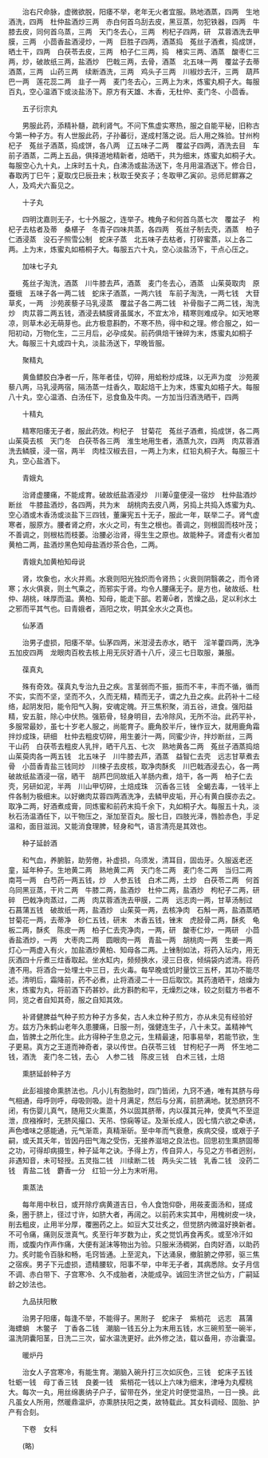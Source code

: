 <!-- { "loadSidebar": true } -->
　　治右尺命脉，虚微欲脱，阳痿不举，老年无火者宜服。熟地酒蒸，四两　生地酒洗，四两　杜仲盐酒炒三两　赤白何首乌刮去皮，黑豆蒸，勿犯铁器，四两　牛膝去皮，同何首乌蒸，三两　天门冬去心，三两　枸杞子四两，研　苁蓉酒洗去甲膜，三两　小茴香盐酒浸炒，一两　巨胜子四两，酒蒸捣　菟丝子酒煮，捣成饼，晒土干，四两　白茯苓去皮，三两　柏子仁三两，捣　楮实三两、酒蒸　酸枣仁三两，炒，破故纸三两，盐酒炒　巴戟三两，去骨，酒蒸　北五味一两　覆盆子去蒂酒蒸，三两　山药三两　续断酒洗，三两　鸡头子三两　川椒炒去汗，三两　葫芦巴一两　莲花蕊二两　韭子一两　麦门冬去心，三两上为末，炼蜜丸桐子大。每服百丸，空心温酒下或淡盐汤下。原方有天雄、木香，无杜仲、麦门冬、小茴香。

　　五子衍宗丸

　　男服此药，添精补髓，疏利肾气。不问下焦虚实寒热，服之自能平秘，旧称古今第一种子方。有人世服此药，子孙蕃衍，遂成村落之说。后人用之殊验。甘州枸杞子　菟丝子酒蒸，捣成饼，各八两　辽五味子二两　覆盆子四两，酒洗去目　车前子酒蒸，二两上五品，俱择道地精新者，焙晒干，共为细末，炼蜜丸如桐子大。每服空心九十丸，上床时五十丸，白沸汤或盐汤送下，冬月用温酒送下。修合日，春取丙丁巳午；夏取戊巳辰丑未；秋取壬癸亥子；冬取甲乙寅卯。忌师尼鳏寡之人，及鸡犬六畜见之。

　　十子丸　

　　四明沈嘉则无子，七十外服之，连举子。槐角子和何首乌蒸七次　覆盆子　枸杞子去枯者及蒂　桑椹子　冬青子四味共蒸，各四两　菟丝子制去壳，酒蒸　柏子仁酒浸蒸　没石子照雪公制　蛇床子蒸　北五味子去枯者，打碎蜜蒸，以上各二两。上为末，炼蜜丸如梧桐子大。每服五六十丸，空心淡盐汤下，干点心压之。

　　加味七子丸

　　菟丝子淘洗，酒蒸　川牛膝去芦，酒蒸　麦门冬去心，酒蒸　山茱萸取肉　原蚕蛾　五味子各一两二钱　蛇床子酒蒸，一两六钱　车前子淘洗，一两七钱　大苷草炙，一两　沙苑蒺藜子马乳浸蒸　覆盆子各二两二钱　补骨脂子二两二钱，淘洗炒　肉苁蓉二两五钱，酒浸去鳞膜肾虽属水，不宜太冷，精寒则难成孕。如天地寒凉，则草木必无萌芽也。此方极意斟酌，不寒不热，得中和之理。修合服之，如一阳初动，万物化生，二三月后，必孕成矣。前药俱焙干锉碎为末，炼蜜丸如桐子大。每服三十丸或四十丸，淡盐汤送下，早晚皆服。

　　聚精丸

　　黄鱼鳔胶白净者一斤，陈年者佳，切碎，用蛤粉炒成珠，以无声为度　沙苑蒺藜八两，马乳浸两宿，隔汤蒸一炷香久，取起焙干上为末，炼蜜丸如梧子大。每服八十丸，空心温酒、白汤任下，忌食鱼及牛肉。一方加当归酒洗晒干，四两

　　十精丸

　　精寒阳痿无子者，服此药效。枸杞子　甘菊花　菟丝子酒煮，捣成饼，各二两　山茱萸去核　天门冬　白茯苓各三两　淮生地用生者，酒蒸九次，四两　肉苁蓉酒洗去鳞膜，浸一宿，两半　肉桂汉椒去目，一两上为末，红铅丸桐子大。每服三十丸，空心盐酒下。

　　青娥丸　

　　治肾虚腰痛，不能成育。破故纸盐酒浸炒　川萆童便浸一宿炒　杜仲盐酒炒断丝　牛膝盐酒炒，各四两，共为末　胡桃肉去皮八两，另捣上共捣入炼蜜为丸、空心酒或木香汤或淡盐下三四钱，董廉宪五十无子，服此一年，联举二子。肾气虚寒者，服原方。腰者肾之府，水火之司，有生之根也。善调之，则根固而枝叶茂；不善调之，则根枯而枝萎。治腰必治肾，得生生之原也。故能种子。肾虚有火者加黄柏二两，盐酒炒黑色知母盐酒炒茶合色，二两。

　　青娥丸加黄柏知母说

　　肾，坎象也，水火并焉。水衰则阳光独炽而令肾热；火衰则阴翳袭之，而令肾寒；水火俱衰，则土气乘之，而邪实于肾。均令人腰痛无子。是方也，破故纸、杜仲、胡桃，味厚而温。黄柏、知母，能走下部。若萆者，苦燥之品，足以利水土之邪而平其气也。曰青娥者，涵阳之坎，明其全水火之真也。

　　仙茅酒

　　治男子虚损，阳痿不举。仙茅四两，米泔浸去赤水，晒干　淫羊藿四两，洗净　五加皮四两　龙眼肉百枚去核上用无灰好酒十八斤，浸三七日取服，兼服。

　　葆真丸

　　殊有奇效。葆真丸专治九丑之疾。言茎弱而不振，振而不丰，丰而不循，循而不实，实而不坚，坚而不久，久而无精，精而无子，谓之九丑之疾。此药补十二经络，起阴发阳，能令阳气入胸，安魂定魄。开三焦积聚，消五谷，进食。强阳益精，安五脏，除心中伏热。强筋骨，轻身明目，去冷除风，无所不治。此药平补，多服常最妙，虽七十岁老人服之，尚能育子。鹿角胶半斤，锉作豆大，就用鹿角霜拌炒成珠，研细　杜仲去粗皮切碎，用生姜汁一两，同蜜少许，拌炒断丝，三两　干山药　白茯苓去粗皮人乳拌，晒干凡五、七次　熟地黄各二两　菟丝子酒蒸捣焙　山茱萸肉各一两五钱　北五味子　川牛膝去芦，酒蒸　益智仁去壳　远志甘草煮去骨　小茴香青盐三钱同炒　川楝子去皮核，取净肉酥炙　川巴戟酒浸去心，各一两　破故纸盐酒浸一宿，晒干　胡芦巴同故纸入羊肠内煮，焙干，各一两　柏子仁去壳，另研如泥，半两　川山甲切碎，土焙成珠　沉香各三钱　全蝎去毒，一钱半上件各制为极细末。以好嫩肉苁蓉四两酒洗净，去鳞甲皮垢，开心有黄白膜亦去之。取净二两，好酒煮成膏，同炼蜜和前药末捣千余下，丸如桐子大。每服五十丸，淡秋石汤温酒任下，以干物压之，渐加至百丸。服七日，四肢光泽，唇脸赤色，手足温和，面目滋润。又能消食理脾，轻身和气，语言清亮是其效也。

　　种子延龄酒

　　和气血，养腑脏，助劳倦，补虚损，乌须发，清耳目，固齿牙。久服返老还童，延年种子。生地黄二两　熟地黄二两　天门冬二两　麦门冬二两　当归二两　南芎一两　白芍药一两五钱，炒　人参五钱　白术二两，土炒　白茯苓二两　何首乌同黑豆蒸，干片二两　牛膝二两，盐酒炒　杜仲二两，盐酒炒　枸杞子二两，研碎　巴戟净肉蒸过，二两　肉苁蓉酒洗去甲膜，二两　远志肉一两，甘草汤制过　石菖蒲五钱　破故纸一两，盐酒炒　山茱萸一两，去核净肉　石斛一两，盐酒蒸晒　甘菊花一两，去蒂净　砂仁五钱，研末　木香五钱，锉末　虎胫骨二两，酥炙　龟板二两，酥炙　陈皮一两　柏子仁去壳净肉，一两，研　酸枣仁炒，一两研　小茴香盐酒炒，一两　大枣肉二两　圆眼肉一两　青盐一两　胡桃肉一两　生姜一两　灯心一两虚入有火，加盐酒炒黄柏、知母各二两。上锉制如法，将药入坛内，用无灰酒四十斤煮三炷香取起。坐水缸内，频频换水，浸三日夜，倾绢袋内滤清。将药渣不用。将酒合一处埋土中三日，去火毒。每早晚或饥时量饮三五杯，其功不能尽述。清明后，霜降前，药不必煮，止将酒浸二十一日后取饮。其药渣晒干，焙燥为末，炼蜜为丸，将前酒下药甚妙。此方斟酌和平，无燥烈之味，较之刻载方书者不同，览之者自知其奇，服之自知其效。

　　补肾健脾益气种子煎方种子方多矣，古人未立种子煎方，亦从未见有经验好方。兹方乃朱鹤山老年久患腰痛，日服一剂，强健连生子，八十未艾。盖精神气血，皆脾土之所化生。此方得种子生息之元，生精最速，阳事易举，若能节欲，生子更易。真方之王道而神奇者，录以传世。白茯苓三钱　甘枸杞子一两　怀生地二钱，酒洗　麦门冬二钱，去心　人参二钱　陈皮三钱　白术三钱，土焙

　　熏脐延龄种子方

　　此彭祖接命熏脐法也。凡小儿有胞胎时，四门皆闭，九窍不通，唯有其脐与母气相通，母呼则呼，母吸则吸。迨十月满足，然后与分离，前脐满地。犹恐脐窍不闭，有伤婴儿真气，随用艾火熏蒸，外以固其脐蒂，内以葆其元神，使真气不至逗泄，庶襁褓时，无脐风撮口、天吊、惊痫等证。及渐长成人，因七情六欲之牵诱，声色嗜味之感能通，元气渐乖，真精渐斫。至中年而气衰惫，疾病交侵，或艰于子嗣，或夭其夭年，皆因丹田气海之受伤，无接养滋培之良法也。回思初生熏脐固蒂之功，可得却病摄生，种子延年之诀。予得上方，传自异人，与见之方书者迥别，非遇知音，未可轻授。五灵指二钱　川续断二钱　两头尖二钱　乳香二钱　没药二钱　青盐二钱　麝香一分　红铅一分上为末听用。

　　熏蒸法

　　每年用中秋日，或开除疗病黄道吉日，令人食饱仰卧，用莜麦面汤和，搓成条，圈于脐上，径过寸许，如脐大者，再阔之。以前药末实其中，用槐树皮一块，削去粗皮，止用半分厚，覆圈药之上。如豆大艾壮炙之，但觉脐内微温好换新者。不可令痛，痛则反泄真气。炙至行年岁数为止，炙之觉饥再食再炙。或至冷汗如雨，或腹内作声作痛，大便有涎沫等物出为验。只服米汤稠粥，白肉好酒，以助药力。炙时能令百脉和畅，毛窍皆通。上至泥丸，下达涌泉，撤脏腑之停邪，驱三焦之宿疾。男子下元虚损，遗精腰软，阳事不举，中年无子者，其病悉除。女子月信不调、赤白带下、子宫寒冷、久不成胎者，决能成孕。诚回生济世之仙方，广嗣延龄之妙法也。

　　九品扶阳散

　　治男子阳痿，每逢不举，不能得子。黑附子　蛇床子　紫梢花　远志　菖蒲　海螵蛸　木鳖子　丁香各二钱　潮脑一钱五分上为末用五钱，水三碗煎至一碗半，温洗阴囊阳茎，日洗二三次，留水温洗更好。此外修之法，载以备用，亦治囊湿。

　　暖炉丹

　　治女人子宫寒冷，有能生育。潮脑入碗升打三次如灰色，三钱　蛇床子五钱　牡蛎一钱　母丁香三钱　良姜一钱　紫梢花一钱以上六味为细末，津唾为丸樱桃大。每次一丸，用丝绵裹纳子户子，留带在外，坐定片时便觉温热，一日一换。此凡虽女人所用，然暖鼎温炉，亦熏脐扶阳之类，故特载此。其女科调经、固胎、护产有合刻。

　　下卷　女科

　　(略)

　　
